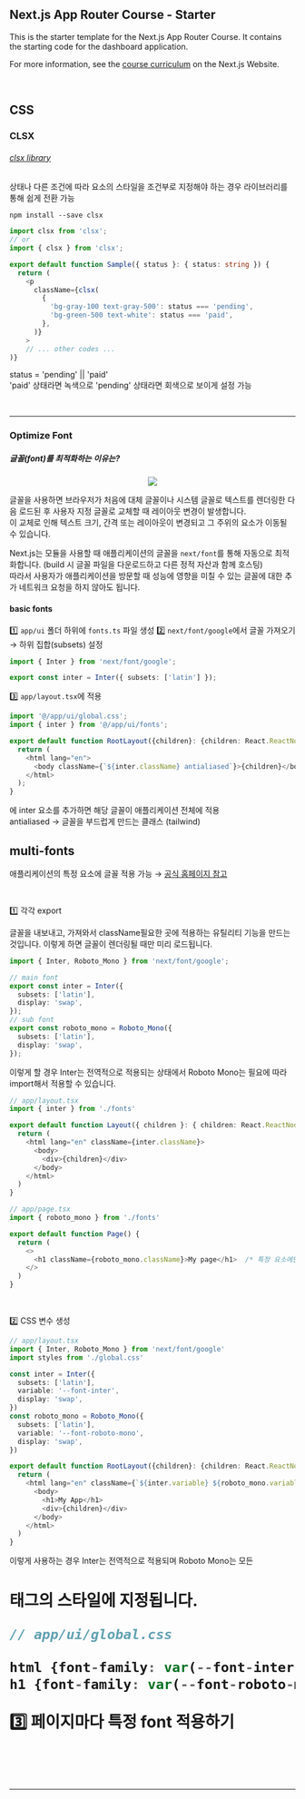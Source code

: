 ## Next.js App Router Course - Starter

This is the starter template for the Next.js App Router Course. It contains the starting code for the dashboard application.

For more information, see the [course curriculum](https://nextjs.org/learn) on the Next.js Website.

<br />

## CSS

### CLSX

###### <a href="https://www.npmjs.com/package/clsx">clsx library</a>

상태나 다른 조건에 따라 요소의 스타일을 조건부로 지정해야 하는 경우 라이브러리를 통해 쉽게 전환 가능

`npm install --save clsx`

```typescript
import clsx from 'clsx';
// or
import { clsx } from 'clsx';

export default function Sample({ status }: { status: string }) {
  return (
    <p
      className={clsx(
        {
          'bg-gray-100 text-gray-500': status === 'pending',
          'bg-green-500 text-white': status === 'paid',
        },
      )}
    >
    // ... other codes ...
)}
```

status = 'pending' || 'paid' <br />
'paid' 상태라면 녹색으로 'pending' 상태라면 회색으로 보이게 설정 가능 <br />

<br />
<hr />

### Optimize Font

##### 글꼴(font)를 최적화하는 이유는?

<p align="center">
<img src="https://github.com/55555-Jyeon/nextTutorial/assets/134191817/9882439d-8c62-47b0-98eb-af2e20b1e4ba" />
</p>

글꼴을 사용하면 브라우저가 처음에 대체 글꼴이나 시스템 글꼴로 텍스트를 렌더링한 다음 로드된 후 사용자 지정 글꼴로 교체할 때 레이아웃 변경이 발생합니다. <br />
이 교체로 인해 텍스트 크기, 간격 또는 레이아웃이 변경되고 그 주위의 요소가 이동될 수 있습니다. <br />

Next.js는 모듈을 사용할 때 애플리케이션의 글꼴을 `next/font`를 통해 자동으로 최적화합니다. (build 시 글꼴 파일을 다운로드하고 다른 정적 자산과 함께 호스팅) <br /> 따라서 사용자가 애플리케이션을 방문할 때 성능에 영향을 미칠 수 있는 글꼴에 대한 추가 네트워크 요청을 하지 않아도 됩니다.

#### basic fonts

1️⃣ `app/ui` 폴더 하위에 `fonts.ts` 파일 생성
2️⃣ `next/font/google`에서 글꼴 가져오기 → 하위 집합(subsets) 설정

```typescript
import { Inter } from 'next/font/google';

export const inter = Inter({ subsets: ['latin'] });
```

3️⃣ `app/layout.tsx`에 적용

```typescript
import '@/app/ui/global.css';
import { inter } from '@/app/ui/fonts';

export default function RootLayout({children}: {children: React.ReactNode}) {
  return (
    <html lang="en">
      <body className={`${inter.className} antialiased`}>{children}</body>
    </html>
  );
}
```

<body>에 inter 요소를 추가하면 해당 글꼴이 애플리케이션 전체에 적용 <br />
antialiased → 글꼴을 부드럽게 만드는 클래스 (tailwind) <br />

## multi-fonts

애플리케이션의 특정 요소에 글꼴 적용 가능 → <a href="https://nextjs.org/docs/app/building-your-application/optimizing/fonts#using-multiple-fonts">공식 홈페이지 참고</a><br />

<br />

1️⃣ 각각 export

글꼴을 내보내고, 가져와서 className필요한 곳에 적용하는 유틸리티 기능을 만드는 것입니다.
이렇게 하면 글꼴이 렌더링될 때만 미리 로드됩니다.

```typescript
import { Inter, Roboto_Mono } from 'next/font/google';

// main font
export const inter = Inter({
  subsets: ['latin'],
  display: 'swap',
});
// sub font
export const roboto_mono = Roboto_Mono({
  subsets: ['latin'],
  display: 'swap',
});
```

이렇게 할 경우 Inter는 전역적으로 적용되는 상태에서 Roboto Mono는 필요에 따라 import해서 적용할 수 있습니다.

```typescript
// app/layout.tsx
import { inter } from './fonts'

export default function Layout({ children }: { children: React.ReactNode }) {
  return (
    <html lang="en" className={inter.className}>
      <body>
        <div>{children}</div>
      </body>
    </html>
  )
}

// app/page.tsx
import { roboto_mono } from './fonts'

export default function Page() {
  return (
    <>
      <h1 className={roboto_mono.className}>My page</h1>  /* 특정 요소에만 적용 */
    </>
  )
}
```

<br />

2️⃣ CSS 변수 생성

```typescript
// app/layout.tsx
import { Inter, Roboto_Mono } from 'next/font/google'
import styles from './global.css'

const inter = Inter({
  subsets: ['latin'],
  variable: '--font-inter',
  display: 'swap',
})
const roboto_mono = Roboto_Mono({
  subsets: ['latin'],
  variable: '--font-roboto-mono',
  display: 'swap',
})

export default function RootLayout({children}: {children: React.ReactNode}) {
  return (
    <html lang="en" className={`${inter.variable} ${roboto_mono.variable}`}>
      <body>
        <h1>My App</h1>
        <div>{children}</div>
      </body>
    </html>
  )
}
```

이렇게 사용하는 경우 Inter는 전역적으로 적용되며 Roboto Mono는 모든 <h1> 태그의 스타일에 지정됩니다.

```typescript
// app/ui/global.css

html {font-family: var(--font-inter);}
h1 {font-family: var(--font-roboto-mono);}
```

3️⃣ 페이지마다 특정 font 적용하기

<br />

<hr />
